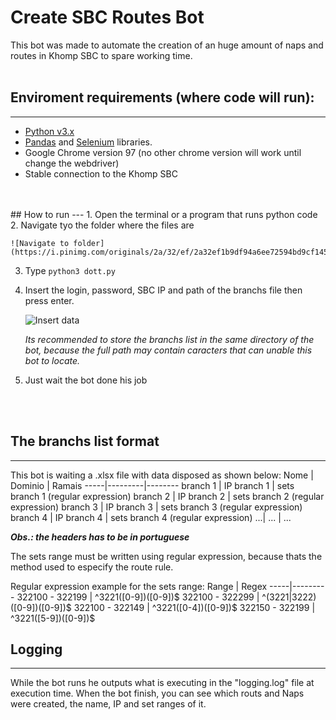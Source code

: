 # Create SBC Routes Bot

This bot was made to automate the creation of an huge amount of naps and routes in Khomp SBC to spare working time. 
<br>
<br>
## Enviroment requirements (where code will run):
---
* [Python v3.x](https://www.python.org/downloads/)
* [Pandas](https://pandas.pydata.org/) and [Selenium](https://pypi.org/project/selenium/) libraries.
* Google Chrome version 97 (no other chrome version will work until change the webdriver)
* Stable connection to the Khomp SBC
<br>
<br>
## How to run
---
1. Open the terminal or a program that runs python code
2. Navigate tyo the folder where the files are

    ![Navigate to folder](https://i.pinimg.com/originals/2a/32/ef/2a32ef1b9df94a6ee72594bd9cf14545.jpg)
3. Type ``python3 dott.py``
4. Insert the login, password, SBC IP and path of the branchs file then press enter.

    ![Insert data](https://i.pinimg.com/originals/b6/73/57/b67357d12d6b5b6693f13e89aa0f8966.jpg)
    
    _Its recommended to store the branchs list in the same directory of the bot, because the full path may contain caracters that can unable this bot to locate._
5. Just wait the bot done his job
<br>
<br>

## The branchs list format
---
This bot is waiting a .xlsx file with data disposed as shown below:
Nome | Dominio | Ramais
-----|---------|--------
branch 1 | IP branch 1 | sets branch 1 (regular expression)
branch 2 | IP branch 2 | sets branch 2 (regular expression)
branch 3 | IP branch 3 | sets branch 3 (regular expression)
branch 4 | IP branch 4 | sets branch 4 (regular expression)
...| ... | ...

_**Obs.: the headers has to be in portuguese**_

The sets range must be written using regular expression, because thats the method used to especify the route rule.

Regular expression example for the sets range:
Range | Regex 
-----|---------
322100 - 322199 | ^3221([0-9])([0-9])$
322100 - 322299 | ^(3221\|3222)([0-9])([0-9])$
322100 - 322149 | ^3221([0-4])([0-9])$
322150 - 322199 | ^3221([5-9])([0-9])$

## Logging
---
While the bot runs he outputs what is executing in the "logging.log" file at execution time. When the bot finish, you can see which routs and Naps were created, the name, IP and set ranges of it.